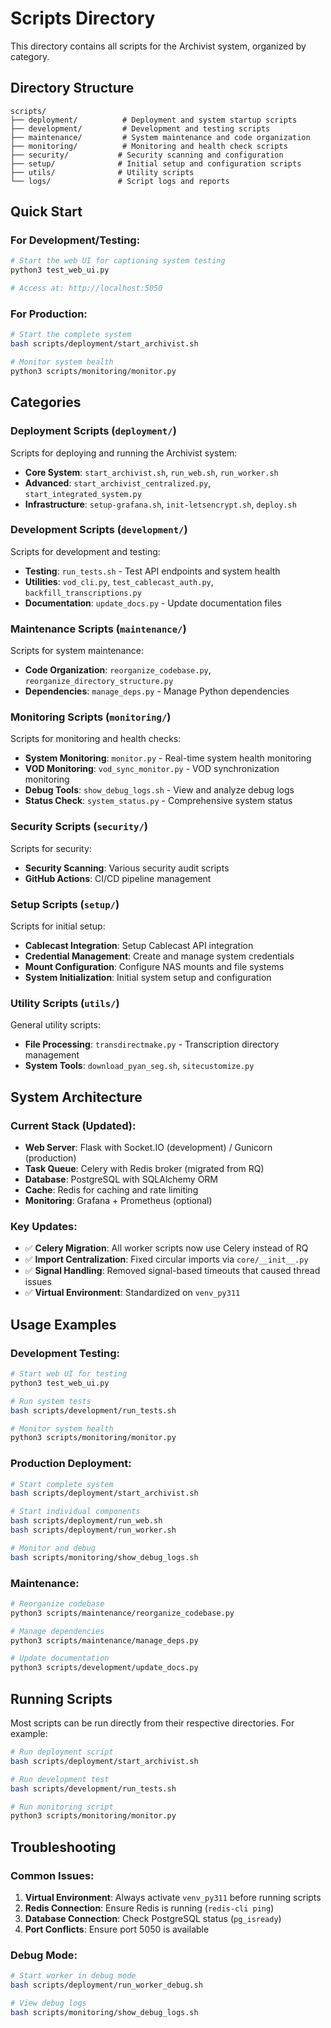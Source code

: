 # Scripts Directory

This directory contains all scripts for the Archivist system, organized by category.

## Directory Structure

```
scripts/
├── deployment/          # Deployment and system startup scripts
├── development/         # Development and testing scripts
├── maintenance/         # System maintenance and code organization
├── monitoring/          # Monitoring and health check scripts
├── security/           # Security scanning and configuration
├── setup/              # Initial setup and configuration scripts
├── utils/              # Utility scripts
└── logs/               # Script logs and reports
```

## Quick Start

### For Development/Testing:
```bash
# Start the web UI for captioning system testing
python3 test_web_ui.py

# Access at: http://localhost:5050
```

### For Production:
```bash
# Start the complete system
bash scripts/deployment/start_archivist.sh

# Monitor system health
python3 scripts/monitoring/monitor.py
```

## Categories

### Deployment Scripts (`deployment/`)
Scripts for deploying and running the Archivist system:
- **Core System**: `start_archivist.sh`, `run_web.sh`, `run_worker.sh`
- **Advanced**: `start_archivist_centralized.py`, `start_integrated_system.py`
- **Infrastructure**: `setup-grafana.sh`, `init-letsencrypt.sh`, `deploy.sh`

### Development Scripts (`development/`)
Scripts for development and testing:
- **Testing**: `run_tests.sh` - Test API endpoints and system health
- **Utilities**: `vod_cli.py`, `test_cablecast_auth.py`, `backfill_transcriptions.py`
- **Documentation**: `update_docs.py` - Update documentation files

### Maintenance Scripts (`maintenance/`)
Scripts for system maintenance:
- **Code Organization**: `reorganize_codebase.py`, `reorganize_directory_structure.py`
- **Dependencies**: `manage_deps.py` - Manage Python dependencies

### Monitoring Scripts (`monitoring/`)
Scripts for monitoring and health checks:
- **System Monitoring**: `monitor.py` - Real-time system health monitoring
- **VOD Monitoring**: `vod_sync_monitor.py` - VOD synchronization monitoring
- **Debug Tools**: `show_debug_logs.sh` - View and analyze debug logs
- **Status Check**: `system_status.py` - Comprehensive system status

### Security Scripts (`security/`)
Scripts for security:
- **Security Scanning**: Various security audit scripts
- **GitHub Actions**: CI/CD pipeline management

### Setup Scripts (`setup/`)
Scripts for initial setup:
- **Cablecast Integration**: Setup Cablecast API integration
- **Credential Management**: Create and manage system credentials
- **Mount Configuration**: Configure NAS mounts and file systems
- **System Initialization**: Initial system setup and configuration

### Utility Scripts (`utils/`)
General utility scripts:
- **File Processing**: `transdirectmake.py` - Transcription directory management
- **System Tools**: `download_pyan_seg.sh`, `sitecustomize.py`

## System Architecture

### Current Stack (Updated):
- **Web Server**: Flask with Socket.IO (development) / Gunicorn (production)
- **Task Queue**: Celery with Redis broker (migrated from RQ)
- **Database**: PostgreSQL with SQLAlchemy ORM
- **Cache**: Redis for caching and rate limiting
- **Monitoring**: Grafana + Prometheus (optional)

### Key Updates:
- ✅ **Celery Migration**: All worker scripts now use Celery instead of RQ
- ✅ **Import Centralization**: Fixed circular imports via `core/__init__.py`
- ✅ **Signal Handling**: Removed signal-based timeouts that caused thread issues
- ✅ **Virtual Environment**: Standardized on `venv_py311`

## Usage Examples

### Development Testing:
```bash
# Start web UI for testing
python3 test_web_ui.py

# Run system tests
bash scripts/development/run_tests.sh

# Monitor system health
python3 scripts/monitoring/monitor.py
```

### Production Deployment:
```bash
# Start complete system
bash scripts/deployment/start_archivist.sh

# Start individual components
bash scripts/deployment/run_web.sh
bash scripts/deployment/run_worker.sh

# Monitor and debug
bash scripts/monitoring/show_debug_logs.sh
```

### Maintenance:
```bash
# Reorganize codebase
python3 scripts/maintenance/reorganize_codebase.py

# Manage dependencies
python3 scripts/maintenance/manage_deps.py

# Update documentation
python3 scripts/development/update_docs.py
```

## Running Scripts

Most scripts can be run directly from their respective directories. For example:
```bash
# Run deployment script
bash scripts/deployment/start_archivist.sh

# Run development test
bash scripts/development/run_tests.sh

# Run monitoring script
python3 scripts/monitoring/monitor.py
```

## Troubleshooting

### Common Issues:
1. **Virtual Environment**: Always activate `venv_py311` before running scripts
2. **Redis Connection**: Ensure Redis is running (`redis-cli ping`)
3. **Database Connection**: Check PostgreSQL status (`pg_isready`)
4. **Port Conflicts**: Ensure port 5050 is available

### Debug Mode:
```bash
# Start worker in debug mode
bash scripts/deployment/run_worker_debug.sh

# View debug logs
bash scripts/monitoring/show_debug_logs.sh
``` 